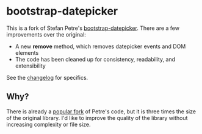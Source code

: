 # bootstrap-datepicker

This is a fork of Stefan Petre's [bootstrap-datepicker](http://www.eyecon.ro/bootstrap-datepicker/). There are a few improvements over the original:

* A new **remove** method, which removes datepicker events and DOM elements
* The code has been cleaned up for consistency, readability, and extensibility

See the [changelog](CHANGELOG.md) for specifics.

## Why?

There is already a [popular fork](https://github.com/eternicode/bootstrap-datepicker) of Petre's code, but it is three times the size of the original library. I'd like to improve the quality of the library without increasing complexity or file size.

